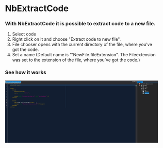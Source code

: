 # NbExtractCode
### With NbExtractCode it is possible to extract code to a new file.

1. Select code
2. Right click on it and choose "Extract code to new file".
3. File chooser opens with the current directory of the file, where you've got the code.
4. Set a name (Default name is '"NewFile.fileExtension". The Fileextension was set to the extension of the file, where you've got the code.)

### See how it works
![Alt text](screenshots/NbExtractCode.gif?raw=true)